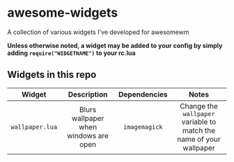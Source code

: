 # awesome-widgets
A collection of various widgets I've developed for awesomewm

**Unless otherwise noted, a widget may be added to your config by simply adding `require("WIDGETNAME")` to your rc.lua**

## Widgets in this repo
|Widget|Description|Dependencies|Notes|
|:-:|:-:|:-:|:-:|
|`wallpaper.lua`|Blurs wallpaper when windows are open|`imagemagick`|Change the `wallpaper` variable to match the name of your wallpaper|
